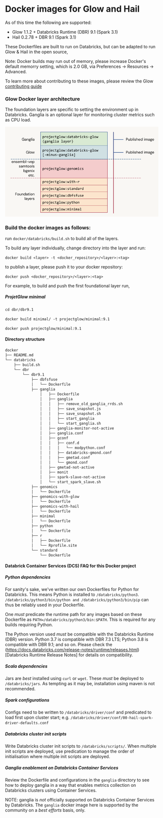 # Docker images for Glow and Hail

As of this time the following are supported: 

* Glow 1.1.2 + Databricks Runtime (DBR) 9.1 (Spark 3.1)
* Hail 0.2.78 + DBR 9.1 (Spark 3.1)

These Dockerfiles are built to run on Databricks, 
but can be adapted to run Glow & Hail in the open source,

Note: Docker builds may run out of memory, please increase
Docker's default memorry setting, which is 2.0 GB, via Preferences -> Resources -> Advanced.

To learn more about contributing to these images, please review the Glow [contributing guide](https://glow.readthedocs.io/en/latest/contributing.html#add-libraries-to-the-glow-docker-environment)

### Glow Docker layer architecture

The foundation layers are specific to setting the environment up in Databricks.
Ganglia is an optional layer for monitoring cluster metrics such as CPU load.

![Docker layer architecture](../static/glow_genomics_docker_image_architecture.png?raw=true "Glow Docker layer architecture")

### Build the docker images as follows:

run ```docker/databricks/build.sh``` to build all of the layers. 

To build any layer individually, change directory into the layer and run: 

```docker build <layer> -t <docker_repository>/<layer>:<tag>```

to publish a layer, please push it to your docker repository:

```docker push <docker_repository>/<layer>:<tag>```

For example, to build and push the first foundational layer run,

##### ProjetGlow minimal 
```cd dbr/dbr9.1```

```docker build minimal/ -t projectglow/minimal:9.1```

```docker push projectglow/minimal:9.1```

#### Directory structure
```
docker
├── README.md
└── databricks
    ├── build.sh
    └── dbr
        └── dbr9.1
            ├── dbfsfuse
            │   └── Dockerfile
            ├── ganglia
                │   ├── Dockerfile
                │   ├── ganglia
                │   │   ├── remove_old_ganglia_rrds.sh
                │   │   ├── save_snapshot.js
                │   │   ├── save_snapshot.sh
                │   │   ├── start_ganglia
                │   │   └── start_ganglia.sh
                │   ├── ganglia-monitor-not-active
                │   ├── ganglia.conf
                │   ├── gconf
                │   │   ├── conf.d
                │   │   │   └── modpython.conf
                │   │   ├── databricks-gmond.conf
                │   │   ├── gmetad.conf
                │   │   └── gmond.conf
                │   ├── gmetad-not-active
                │   ├── monit
                │   ├── spark-slave-not-active
                │   └── start_spark_slave.sh
            ├── genomics
            │   └── Dockerfile
            ├── genomics-with-glow
            │   └── Dockerfile
            ├── genomics-with-hail
            │   └── Dockerfile
            ├── minimal
            │   └── Dockerfile
            ├── python
            │   └── Dockerfile
            ├── r
            │   ├── Dockerfile
            │   └── Rprofile.site
            └── standard
                └── Dockerfile
```

#### Databrick Container Services (DCS) FAQ for this Docker project

##### Python dependencies

For sanity's sake, we've written our own Dockerfiles for Python for Databricks. This means Python is installed to ```/databricks/python3```. ```/databricks/python3/bin/python and /databricks/python3/bin/pip``` can thus be reliably used in your Dockerfile. 

One *must* predicate the runtime path for any images based on these Dockerfile as ```PATH=/databricks/python3/bin:$PATH```. This is required for any builds requiring Python. 

The Python version used *must* be compatible with the Databricks Runtime (DBR) version. Python 3.7 is compatible with DBR 7.3 LTS; Python 3.8 is compatible with DBR 9.1; and so on. Please check the (https://docs.databricks.com/release-notes/runtime/releases.html)[Databricks Runtime Release Notes] for details on compatibility. 

##### Scala dependencies

Jars are *best* installed using ```curl``` or ```wget```. These *must* be deployed to ```/databricks/jars```.
As tempting as it may be, installation using maven is not recommended.     

##### Spark configurations 

Configs need to be written to ```/databricks/driver/conf``` and predicated to load first upon cluster start; 
e.g. ```/databricks/driver/conf/00-hail-spark-driver-defaults.conf```

##### Databricks cluster init scripts

Write Databricks cluster init scripts to ```/databricks/scripts/```. When multiple init scripts are deployed, use predication to manage the order of initialisation where multiple init scripts are deployed.

##### Ganglia enablement on Databricks Container Services

Review the Dockerfile and configurations in the ```ganglia``` directory to see how to deploy ganglia in a way that enables metrics collection on Databricks clusters using Container Services. 

NOTE: ganglia is *not* officially supported on Databricks Container Services by Databricks. The ```ganglia``` docker image here is supported by the community on a *best efforts* basis, only. 






